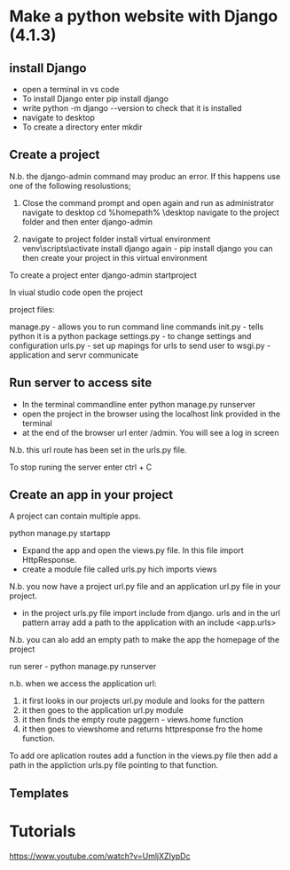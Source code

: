 Make a python website with Django (4.1.3)
==========================================

install Django
---------------------
- open a terminal in vs code
- To install Django enter pip install django
- write python -m django --version to check that it is installed
- navigate to desktop
- To create a directory enter mkdir <foldername>
  
Create a project
------------------------
  
N.b. the django-admin command may produc an error.  If this happens use one of the following resolustions;
  
1. Close the command prompt and open again and run as administrator
  navigate to desktop cd %homepath% \desktop
  navigate to the project folder and then enter django-admin
  
2. navigate to project folder
  install virtual environment venv\scripts\activate
  install django again  - pip install django
  you can then create your project in this virtual environment
  
To create a project enter django-admin startproject <projectname>
  
In viual studio code open the project
  
project files:
  
manage.py - allows you to run command line commands
init.py - tells python it is a python package
settings.py - to change settings and configuration
urls.py - set up mapings for urls to send user to
wsgi.py - application and servr communicate
  
Run server to access site
--------------------------
- In the terminal commandline enter python manage.py runserver
- open the project in the browser using the localhost link provided in the terminal
- at the end of the browser url enter /admin. You will see a log in screen
  
N.b. this url route has been set in the urls.py file.
  
To stop runing the server enter ctrl + C
  
Create an app in your project
-----------------------------
A project can contain multiple apps.

python manage.py startapp <appname>

- Expand the app and open the views.py file.  In this file import HttpResponse.
- create a module file called urls.py hich imports views

N.b. you now have a project url.py file and an application url.py file in your project.

- in the project urls.py file import include from django.  urls and in the url pattern array add a path to the application 
with an include <app.urls>

N.b. you can alo add an empty path to make the app the homepage of the project

run serer - python manage.py runserver

n.b. when we access the application url:

1. it first looks in our projects url.py module and looks for the pattern
2. it then goes to the application url.py module
3. it then finds the empty route paggern - views.home function
4. it then goes to viewshome and returns httpresponse fro the home function.

To add ore aplication routes add a function in the views.py file then add a path in the appliction urls.py file pointing to that function.

Templates
----------


  
Tutorials
==============
https://www.youtube.com/watch?v=UmljXZIypDc

